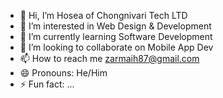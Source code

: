 - 👋 Hi, I’m Hosea of Chongnivari Tech LTD
- 👀 I’m interested in Web Design & Development 
- 🌱 I’m currently learning Software Development 
- 💞️ I’m looking to collaborate on Mobile App Dev
- 📫 How to reach me zarmaih87@gmail.com
- 😄 Pronouns: He/Him
- ⚡ Fun fact: ...

<!---
afriwebtech/afriwebtech is a ✨ special ✨ repository because its `README.md` (this file) appears on your GitHub profile.
You can click the Preview link to take a look at your changes.
--->
